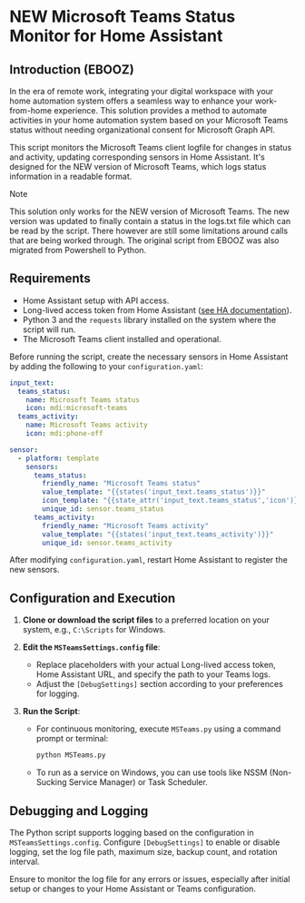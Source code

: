 
# NEW Microsoft Teams Status Monitor for Home Assistant

## Introduction (EBOOZ)

In the era of remote work, integrating your digital workspace with your home automation system offers a seamless way to enhance your work-from-home experience. This solution provides a method to automate activities in your home automation system based on your Microsoft Teams status without needing organizational consent for Microsoft Graph API.

This script monitors the Microsoft Teams client logfile for changes in status and activity, updating corresponding sensors in Home Assistant. It's designed for the NEW version of Microsoft Teams, which logs status information in a readable format.

> [!NOTE]
> This solution only works for the NEW version of Microsoft Teams. The new version was updated to finally contain a status in the logs.txt file which can be read by the script. There however are still some limitations around calls that are being worked through. The original script from EBOOZ was also migrated from Powershell to Python. 

## Requirements

- Home Assistant setup with API access.
- Long-lived access token from Home Assistant ([see HA documentation](https://developers.home-assistant.io/docs/auth_api/#long-lived-access-token)).
- Python 3 and the `requests` library installed on the system where the script will run.
- The Microsoft Teams client installed and operational.

Before running the script, create the necessary sensors in Home Assistant by adding the following to your `configuration.yaml`:

```yaml
input_text:
  teams_status:
    name: Microsoft Teams status
    icon: mdi:microsoft-teams
  teams_activity:
    name: Microsoft Teams activity
    icon: mdi:phone-off

sensor:
  - platform: template
    sensors:
      teams_status: 
        friendly_name: "Microsoft Teams status"
        value_template: "{{states('input_text.teams_status')}}"
        icon_template: "{{state_attr('input_text.teams_status','icon')}}"
        unique_id: sensor.teams_status
      teams_activity:
        friendly_name: "Microsoft Teams activity"
        value_template: "{{states('input_text.teams_activity')}}"
        unique_id: sensor.teams_activity
```

After modifying `configuration.yaml`, restart Home Assistant to register the new sensors.

## Configuration and Execution

1. **Clone or download the script files** to a preferred location on your system, e.g., `C:\Scripts` for Windows.

2. **Edit the `MSTeamsSettings.config` file**:
    - Replace placeholders with your actual Long-lived access token, Home Assistant URL, and specify the path to your Teams logs.
    - Adjust the `[DebugSettings]` section according to your preferences for logging.

3. **Run the Script**:
    - For continuous monitoring, execute `MSTeams.py` using a command prompt or terminal:
      ```bash
      python MSTeams.py
      ```
    - To run as a service on Windows, you can use tools like NSSM (Non-Sucking Service Manager) or Task Scheduler.

## Debugging and Logging

The Python script supports logging based on the configuration in `MSTeamsSettings.config`. Configure `[DebugSettings]` to enable or disable logging, set the log file path, maximum size, backup count, and rotation interval.

Ensure to monitor the log file for any errors or issues, especially after initial setup or changes to your Home Assistant or Teams configuration.

